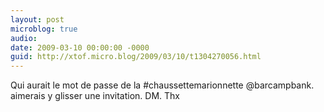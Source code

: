 ```yaml
---
layout: post
microblog: true
audio: 
date: 2009-03-10 00:00:00 -0000
guid: http://xtof.micro.blog/2009/03/10/t1304270056.html
---
```

Qui aurait le mot de passe de la #chaussettemarionnette @barcampbank. aimerais y glisser une invitation. DM. Thx
